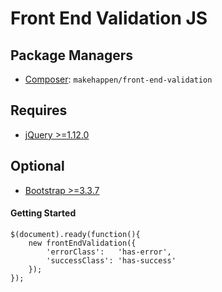 # Front End Validation JS

## Package Managers
 * [Composer](http://packagist.org/packages/makehappen/front-end-validation): `makehappen/front-end-validation`

## Requires

* [jQuery >=1.12.0](http://jquery.com/) 
 

## Optional

* [Bootstrap >=3.3.7](http://getbootstrap.com/)


#### Getting Started
```
$(document).ready(function(){
    new frontEndValidation({
        'errorClass':   'has-error',
        'successClass': 'has-success'
    });
});
```